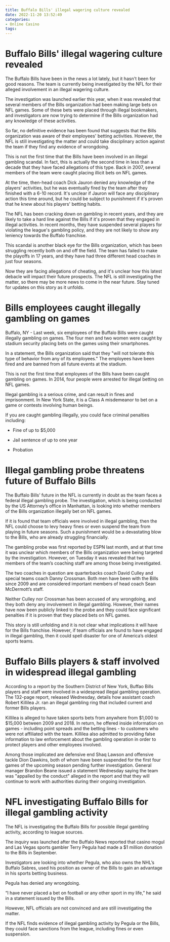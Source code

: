 ```yaml
---
title: Buffalo Bills' illegal wagering culture revealed
date: 2022-11-20 13:52:49
categories:
- Online Casino
tags:
---
```



#  Buffalo Bills' illegal wagering culture revealed

The Buffalo Bills have been in the news a lot lately, but it hasn't been for good reasons. The team is currently being investigated by the NFL for their alleged involvement in an illegal wagering culture.

The investigation was launched earlier this year, when it was revealed that several members of the Bills organization had been making large bets on NFL games. Some of these bets were placed through illegal bookmakers, and investigators are now trying to determine if the Bills organization had any knowledge of these activities.

So far, no definitive evidence has been found that suggests that the Bills organization was aware of their employees' betting activities. However, the NFL is still investigating the matter and could take disciplinary action against the team if they find any evidence of wrongdoing.

This is not the first time that the Bills have been involved in an illegal gambling scandal. In fact, this is actually the second time in less than a decade that they have faced allegations of this type. Back in 2007, several members of the team were caught placing illicit bets on NFL games.

At the time, then-head coach Dick Jauron denied any knowledge of the players' activities, but he was eventually fired by the team after they finished with a 6-10 record. It's unclear if Jauron will face any disciplinary action this time around, but he could be subject to punishment if it's proven that he knew about his players' betting habits.

The NFL has been cracking down on gambling in recent years, and they are likely to take a hard line against the Bills if it's proven that they engaged in illegal activities. In recent months, they have suspended several players for violating the league's gambling policy, and they are not likely to show any leniency towards the Buffalo franchise.

This scandal is another black eye for the Bills organization, which has been struggling recently both on and off the field. The team has failed to make the playoffs in 17 years, and they have had three different head coaches in just four seasons.

Now they are facing allegations of cheating, and it's unclear how this latest debacle will impact their future prospects. The NFL is still investigating the matter, so there may be more news to come in the near future. Stay tuned for updates on this story as it unfolds.

#  Bills employees caught illegally gambling on games

Buffalo, NY - Last week, six employees of the Buffalo Bills were caught illegally gambling on games. The four men and two women were caught by stadium security placing bets on the games using their smartphones.

In a statement, the Bills organization said that they "will not tolerate this type of behavior from any of its employees." The employees have been fired and are banned from all future events at the stadium.

This is not the first time that employees of the Bills have been caught gambling on games. In 2014, four people were arrested for illegal betting on NFL games.

Illegal gambling is a serious crime, and can result in fines and imprisonment. In New York State, it is a Class A misdemeanor to bet on a game or contests involving human beings.

If you are caught gambling illegally, you could face criminal penalties including:

* Fine of up to $5,000

* Jail sentence of up to one year

* Probation

#  Illegal gambling probe threatens future of Buffalo Bills

The Buffalo Bills’ future in the NFL is currently in doubt as the team faces a federal illegal gambling probe. The investigation, which is being conducted by the US Attorney’s office in Manhattan, is looking into whether members of the Bills organization illegally bet on NFL games.

If it is found that team officials were involved in illegal gambling, then the NFL could choose to levy heavy fines or even suspend the team from playing in future seasons. Such a punishment would be a devastating blow to the Bills, who are already struggling financially.

The gambling probe was first reported by ESPN last month, and at that time it was unclear which members of the Bills organization were being targeted by the investigation. However, on Tuesday it was revealed that two members of the team’s coaching staff are among those being investigated.

The two coaches in question are quarterbacks coach David Culley and special teams coach Danny Crossman. Both men have been with the Bills since 2009 and are considered important members of head coach Sean McDermott’s staff.

Neither Culley nor Crossman has been accused of any wrongdoing, and they both deny any involvement in illegal gambling. However, their names have now been publicly linked to the probe and they could face significant penalties if it is proven that they placed bets on NFL games.

This story is still unfolding and it is not clear what implications it will have for the Bills franchise. However, if team officials are found to have engaged in illegal gambling, then it could spell disaster for one of America’s oldest sports teams.

#  Buffalo Bills players & staff involved in widespread illegal gambling 

According to a report by the Southern District of New York, Buffao Bills players and staff were involved in a widespread illegal gambling operation. The 132-page report, released Wednesday, details how assistant coach Robert Killilea Jr. ran an illegal gambling ring that included current and former Bills players.

Killilea is alleged to have taken sports bets from anywhere from $1,000 to $15,000 between 2009 and 2018. In return, he offered inside information on games - including point spreads and the betting lines - to customers who were not affiliated with the team. Killilea also admitted to providing false information to law enforcement about the gambling operation in order to protect players and other employees involved.

Among those implicated are defensive end Shaq Lawson and offensive tackle Dion Dawkins, both of whom have been suspended for the first four games of the upcoming season pending further investigation. General manager Brandon Beane issued a statement Wednesday saying the team was "appalled by the conduct" alleged in the report and that they will continue to work with authorities during their ongoing investigation.

#  NFL investigating Buffalo Bills for illegal gambling activity

The NFL is investigating the Buffalo Bills for possible illegal gambling activity, according to league sources.

The inquiry was launched after the Buffalo News reported that casino mogul and Las Vegas sports gambler Terry Pegula had made a $1 million donation to the Bills in September.

Investigators are looking into whether Pegula, who also owns the NHL’s Buffalo Sabres, used his position as owner of the Bills to gain an advantage in his sports betting business.

Pegula has denied any wrongdoing.

“I have never placed a bet on football or any other sport in my life,” he said in a statement issued by the Bills.

However, NFL officials are not convinced and are still investigating the matter.

If the NFL finds evidence of illegal gambling activity by Pegula or the Bills, they could face sanctions from the league, including fines or even suspension.